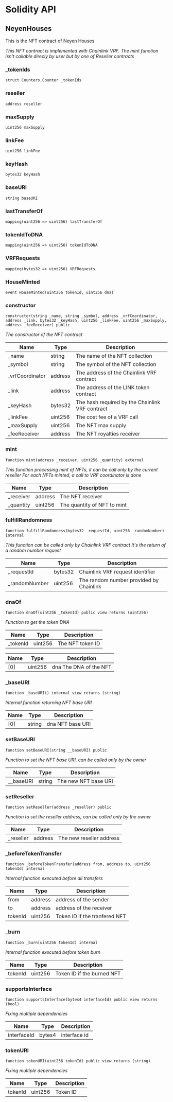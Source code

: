 # Solidity API

## NeyenHouses

This is the NFT contract of Neyen Houses

_This NFT contract is implemented with Chainlink VRF.
     The mint function isn't callable direcly by user but by one of Reseller contracts_

### _tokenIds

```solidity
struct Counters.Counter _tokenIds
```

### reseller

```solidity
address reseller
```

### maxSupply

```solidity
uint256 maxSupply
```

### linkFee

```solidity
uint256 linkFee
```

### keyHash

```solidity
bytes32 keyHash
```

### baseURI

```solidity
string baseURI
```

### lastTransferOf

```solidity
mapping(uint256 => uint256) lastTransferOf
```

### tokenIdToDNA

```solidity
mapping(uint256 => uint256) tokenIdToDNA
```

### VRFRequests

```solidity
mapping(bytes32 => uint256) VRFRequests
```

### HouseMinted

```solidity
event HouseMinted(uint256 tokenId, uint256 dna)
```

### constructor

```solidity
constructor(string _name, string _symbol, address _vrfCoordinator, address _link, bytes32 _keyHash, uint256 _linkFee, uint256 _maxSupply, address _feeReceiver) public
```

_The constructor of the NFT contract_

| Name | Type | Description |
| ---- | ---- | ----------- |
| _name | string | The name of the NFT collection |
| _symbol | string | The symbol of the NFT collection |
| _vrfCoordinator | address | The address of the Chainlink VRF contract |
| _link | address | The address of the LINK token contract |
| _keyHash | bytes32 | The hash required by the Chainlink VRF contract |
| _linkFee | uint256 | The cost fee of a VRF call |
| _maxSupply | uint256 | The NFT max supply |
| _feeReceiver | address | The NFT royalties receiver |

### mint

```solidity
function mint(address _receiver, uint256 _quantity) external
```

_This function processing mint of NFTs, it can be call only by the current reseller
     For each NFTs minted, a call to VRF coordinator is done_

| Name | Type | Description |
| ---- | ---- | ----------- |
| _receiver | address | The NFT receiver |
| _quantity | uint256 | The quantity of NFT to mint |

### fulfillRandomness

```solidity
function fulfillRandomness(bytes32 _requestId, uint256 _randomNumber) internal
```

_This function can be called only by Chainlink VRF contract
     It's the return of a random number request_

| Name | Type | Description |
| ---- | ---- | ----------- |
| _requestId | bytes32 | Chainlink VRF request identifier |
| _randomNumber | uint256 | The random number provided by Chainlink |

### dnaOf

```solidity
function dnaOf(uint256 _tokenId) public view returns (uint256)
```

_Function to get the token DNA_

| Name | Type | Description |
| ---- | ---- | ----------- |
| _tokenId | uint256 | The NFT token ID |

| Name | Type | Description |
| ---- | ---- | ----------- |
| [0] | uint256 | dna The DNA of the NFT |

### _baseURI

```solidity
function _baseURI() internal view returns (string)
```

_Internal function returning NFT base URI_

| Name | Type | Description |
| ---- | ---- | ----------- |
| [0] | string | dna NFT base URI |

### setBaseURI

```solidity
function setBaseURI(string __baseURI) public
```

_Function to set the NFT base URI, can be called only by the owner_

| Name | Type | Description |
| ---- | ---- | ----------- |
| __baseURI | string | The new NFT base URI |

### setReseller

```solidity
function setReseller(address _reseller) public
```

_Function to set the reseller address, can be called only by the owner_

| Name | Type | Description |
| ---- | ---- | ----------- |
| _reseller | address | The new reseller address |

### _beforeTokenTransfer

```solidity
function _beforeTokenTransfer(address from, address to, uint256 tokenId) internal
```

_Internal function executed before all transfers_

| Name | Type | Description |
| ---- | ---- | ----------- |
| from | address | address of the sender |
| to | address | address of the receiver |
| tokenId | uint256 | Token ID if the tranfered NFT |

### _burn

```solidity
function _burn(uint256 tokenId) internal
```

_Internal function executed before token burn_

| Name | Type | Description |
| ---- | ---- | ----------- |
| tokenId | uint256 | Token ID if the burned NFT |

### supportsInterface

```solidity
function supportsInterface(bytes4 interfaceId) public view returns (bool)
```

_Fixing multiple dependencies_

| Name | Type | Description |
| ---- | ---- | ----------- |
| interfaceId | bytes4 | interface id |

### tokenURI

```solidity
function tokenURI(uint256 tokenId) public view returns (string)
```

_Fixing multiple dependencies_

| Name | Type | Description |
| ---- | ---- | ----------- |
| tokenId | uint256 | Token ID |
